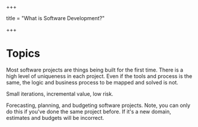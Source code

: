 +++

title = "What is Software Development?"

+++

# Topics

Most software projects are things being built for the first time.  There is a high level of uniqueness in each project.  Even if the tools and process is the same, the logic and business process to be mapped and solved is not.

Small iterations, incremental value, low risk.

Forecasting, planning, and budgeting software projects.  Note, you can only do this if you've done the same project before.  If it's a new domain, estimates and budgets will be incorrect.
